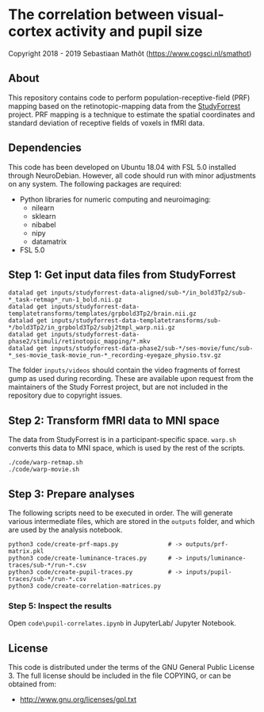 # The correlation between visual-cortex activity and pupil size

Copyright 2018 - 2019 Sebastiaan Mathôt (<https://www.cogsci.nl/smathot>)


## About

This repository contains code to perform population-receptive-field (PRF) mapping based on the retinotopic-mapping data from the [StudyForrest](http://studyforrest.org/) project. PRF mapping is a technique to estimate the spatial coordinates and standard deviation of receptive fields of voxels in fMRI data.


## Dependencies

This code has been developed on Ubuntu 18.04 with FSL 5.0 installed through NeuroDebian. However, all code should run with minor adjustments on any system. The following packages are required:

- Python libraries for numeric computing and neuroimaging:
	- nilearn
	- sklearn
	- nibabel
	- nipy
	- datamatrix
- FSL 5.0


## Step 1: Get input data files from StudyForrest

~~~
datalad get inputs/studyforrest-data-aligned/sub-*/in_bold3Tp2/sub-*_task-retmap*_run-1_bold.nii.gz
datalad get inputs/studyforrest-data-templatetransforms/templates/grpbold3Tp2/brain.nii.gz
datalad get inputs/studyforrest-data-templatetransforms/sub-*/bold3Tp2/in_grpbold3Tp2/subj2tmpl_warp.nii.gz
datalad get inputs/studyforrest-data-phase2/stimuli/retinotopic_mapping/*.mkv
datalad get inputs/studyforrest-data-phase2/sub-*/ses-movie/func/sub-*_ses-movie_task-movie_run-*_recording-eyegaze_physio.tsv.gz
~~~

The folder `inputs/videos` should contain the video fragments of forrest gump as used during recording. These are available upon request from the maintainers of the Study Forrest project, but are not included in the repository due to copyright issues.


## Step 2: Transform fMRI data to MNI space

The data from StudyForrest is in a participant-specific space. `warp.sh` converts this data to MNI space, which is used by the rest of the scripts.

~~~
./code/warp-retmap.sh
./code/warp-movie.sh
~~~


## Step 3: Prepare analyses

The following scripts need to be executed in order. The will generate various intermediate files, which are stored in the `outputs` folder, and which are used by the analysis notebook.

~~~
python3 code/create-prf-maps.py              # -> outputs/prf-matrix.pkl
python3 code/create-luminance-traces.py      # -> inputs/luminance-traces/sub-*/run-*.csv
python3 code/create-pupil-traces.py          # -> inputs/pupil-traces/sub-*/run-*.csv
python3 code/create-correlation-matrices.py
~~~


### Step 5: Inspect the results

Open `code\pupil-correlates.ipynb` in JupyterLab/ Jupyter Notebook.


## License

This code is distributed under the terms of the GNU General Public License 3. The full license should be included in the file COPYING, or can be obtained from:

- http://www.gnu.org/licenses/gpl.txt
